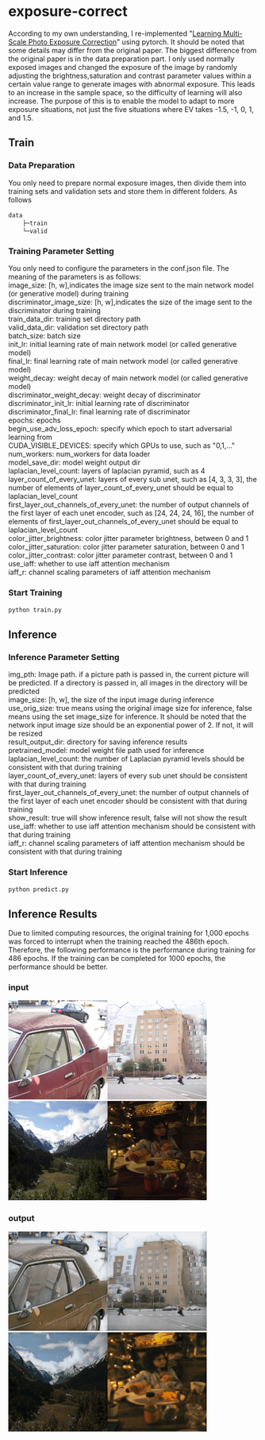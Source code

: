 # exposure-correct
According to my own understanding, I re-implemented "[Learning Multi-Scale Photo Exposure Correction](https://arxiv.org/pdf/2003.11596.pdf)" using pytorch. It should be noted that some details may differ from the original paper. The biggest difference from the original paper is in the data preparation part. I only used normally exposed images and changed the exposure of the image by randomly adjusting the brightness,saturation and contrast parameter values within a certain value range to generate images with abnormal exposure. This leads to an increase in the sample space, so the difficulty of learning will also increase. The purpose of this is to enable the model to adapt to more exposure situations, not just the five situations where EV takes -1.5, -1, 0, 1, and 1.5. 
## Train 
### Data Preparation
You only need to prepare normal exposure images, then divide them into training sets and validation sets and store them in different folders. As follows 
```
data
    ├─train
    └─valid
```
### Training Parameter Setting 
You only need to configure the parameters in the conf.json file. The meaning of the parameters is as follows:  
image_size: \[h, w\],indicates the image size sent to the main network model (or generative model) during training  
discriminator_image_size: \[h, w\],indicates the size of the image sent to the discriminator during training  
train_data_dir: training set directory path  
valid_data_dir: validation set directory path  
batch_size: batch size  
init_lr: initial learning rate of main network model (or called generative model)  
final_lr: final learning rate of main network model (or called generative model)  
weight_decay: weight decay of main network model (or called generative model)  
discriminator_weight_decay: weight decay of discriminator  
discriminator_init_lr: initial learning rate of discriminator  
discriminator_final_lr: final learning rate of discriminator  
epochs: epochs  
begin_use_adv_loss_epoch: specify which epoch to start adversarial learning from  
CUDA_VISIBLE_DEVICES: specify which GPUs to use, such as "0,1,..."  
num_workers: num_workers for data loader  
model_save_dir: model weight output dir  
laplacian_level_count: layers of laplacian pyramid, such as 4  
layer_count_of_every_unet: layers of every sub unet, such as \[4, 3, 3, 3\], the number of elements of layer_count_of_every_unet should be equal to laplacian_level_count  
first_layer_out_channels_of_every_unet: the number of output channels of the first layer of each unet encoder, such as \[24, 24, 24, 16\], the number of elements of first_layer_out_channels_of_every_unet should be equal to laplacian_level_count  
color_jitter_brightness: color jitter parameter brightness, between 0 and 1  
color_jitter_saturation: color jitter parameter saturation, between 0 and 1  
color_jitter_contrast: color jitter parameter contrast, between 0 and 1  
use_iaff: whether to use iaff attention mechanism  
iaff_r: channel scaling parameters of iaff attention mechanism
### Start Training 
```
python train.py
```
## Inference 
### Inference Parameter Setting 
img_pth: Image path. if a picture path is passed in, the current picture will be predicted. If a directory is passed in, all images in the directory will be predicted  
image_size: \[h, w\], the size of the input image during inference  
use_orig_size: true means using the original image size for inference, false means using the set image_size for inference. It should be noted that the network input image size should be an exponential power of 2. If not, it will be resized  
result_output_dir: directory for saving inference results  
pretrained_model: model weight file path used for inference  
laplacian_level_count: the number of Laplacian pyramid levels should be consistent with that during training  
layer_count_of_every_unet: layers of every sub unet should be consistent with that during training  
first_layer_out_channels_of_every_unet: the number of output channels of the first layer of each unet encoder should be consistent with that during training  
show_result: true will show inference result, false will not show the result  
use_iaff: whether to use iaff attention mechanism should be consistent with that during training  
iaff_r: channel scaling parameters of iaff attention mechanism should be consistent with that during training  
### Start Inference 
```
python predict.py
```
## Inference Results
Due to limited computing resources, the original training for 1,000 epochs was forced to interrupt when the training reached the 486th epoch. Therefore, the following performance is the performance during training for 486 epochs. If the training can be completed for 1000 epochs, the performance should be better. 
### input
<img src="https://github.com/1991yuyang/exposure-correct/blob/main/test/a0024-_DSC8932_0.JPG" width="200" height="200"><img src="https://github.com/1991yuyang/exposure-correct/blob/main/test/a0145-DSC_0009-1_P1.5.JPG" width="200" height="200"><img src="https://github.com/1991yuyang/exposure-correct/blob/main/test/a0113-IMG_1129_N1.5.JPG" width="200" height="200"><img src="https://github.com/1991yuyang/exposure-correct/blob/main/test/a0125-kme_314_N1.5.JPG" width="200" height="200">  
### output
<img src="https://github.com/1991yuyang/exposure-correct/blob/main/results/a0024-_DSC8932_0.png" width="200" height="200"><img src="https://github.com/1991yuyang/exposure-correct/blob/main/results/a0145-DSC_0009-1_P1.5.png" width="200" height="200"><img src="https://github.com/1991yuyang/exposure-correct/blob/main/results/a0113-IMG_1129_N1.5.png" width="200" height="200"><img src="https://github.com/1991yuyang/exposure-correct/blob/main/results/a0125-kme_314_N1.5.png" width="200" height="200">  
